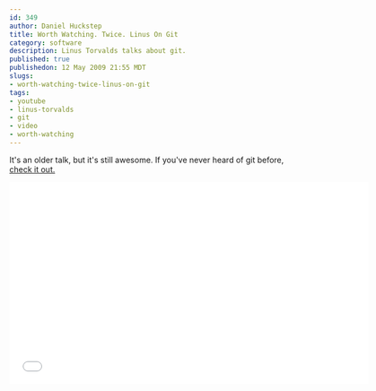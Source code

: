 ```yaml
--- 
id: 349
author: Daniel Huckstep
title: Worth Watching. Twice. Linus On Git
category: software
description: Linus Torvalds talks about git.
published: true
publishedon: 12 May 2009 21:55 MDT
slugs: 
- worth-watching-twice-linus-on-git
tags: 
- youtube
- linus-torvalds
- git
- video
- worth-watching
---
```

It's an older talk, but it's still awesome. If you've never heard of git
before, [check it out.](http://git-scm.com)

<iframe width="640" height="360" src="//www.youtube.com/embed/4XpnKHJAok8" frameborder="0" allowfullscreen></iframe>
